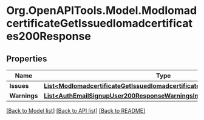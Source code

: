 # Org.OpenAPITools.Model.ModIomadcertificateGetIssuedIomadcertificates200Response

## Properties

Name | Type | Description | Notes
------------ | ------------- | ------------- | -------------
**Issues** | [**List&lt;ModIomadcertificateGetIssuedIomadcertificates200ResponseIssuesInner&gt;**](ModIomadcertificateGetIssuedIomadcertificates200ResponseIssuesInner.md) |  | 
**Warnings** | [**List&lt;AuthEmailSignupUser200ResponseWarningsInner&gt;**](AuthEmailSignupUser200ResponseWarningsInner.md) |  | [optional] 

[[Back to Model list]](../README.md#documentation-for-models) [[Back to API list]](../README.md#documentation-for-api-endpoints) [[Back to README]](../README.md)

